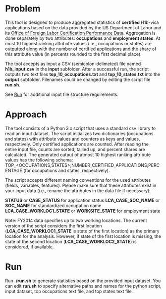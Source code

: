 # Problem

This tool is designed to produce aggregated statistics of **certified** H1b-visa applications based on the data provided by the US Department of Labor and its [Office of Foreign Labor Certification Performance Data](https://www.foreignlaborcert.doleta.gov/performancedata.cfm#dis). Aggregation is done separately by two attributes: **occupations** and **employment states**. At most 10 highest ranking attribute values (i.e., occupations or states) are outputted along with the number of certified applications and the share of this attribute value (in percents rounded to the first decimal place).

The tool accepts as input a CSV (semicolon-delimeted) file named __h1b_input.csv__ in the __input__ subfolder. After a successful run, the script outputs two text files __top_10_occupations.txt__ and __top_10_states.txt__ into the __output__ subfolder. Filenames could be changed by editing the script file __run.sh__.

See [Run](README.md#run) for additional input file structure requirements.

# Approach

The tool consists of a Python 3.x script that uses a standard csv library to read an input dataset. The script initializes two dictionaries (occupations and states) with attribute values and counters as keys and values, respectively. Only certified applications are counted. After reading the entire input file, counts are sorted, tallied up, and percent shares are calculated. The generated output of atmost 10 highest ranking attribute values has the following schema: TOP_<OCCUPATIONS,STATES>;NUMBER_CERTIFIED_APPLICATIONS;PERCENTAGE (for occupations and states, respectively).

The script accepts different naming conventions for the used attributes (fields, variables, features). Please make sure that these attributes exist in your input data (i.e., rename the attributes in the data file if necessary):

__STATUS__ or __CASE_STATUS__ for application status
__LCA_CASE_SOC_NAME__ or __SOC_NAME__ for standardized occupation name
__LCA_CASE_WORKLOC1_STATE__ or __WORKSITE_STATE__ for employment state

Note:
FY2014 data specifies up to two working locations. The current version of the script considers the first location (__LCA_CASE_WORKLOC1_STATE__ is state of the first location) as the primary location for the analysis. However, if state of the first location is missing, the state of the second location (__LCA_CASE_WORKLOC2_STATE__) is considered, if available.

# Run 

Run __./run.sh__ to generate statistics based on the provided input dataset.
You can edit __run.sh__ to specify alternative paths and names for the python script, input dataset, top occupations text file, and top states text file.
